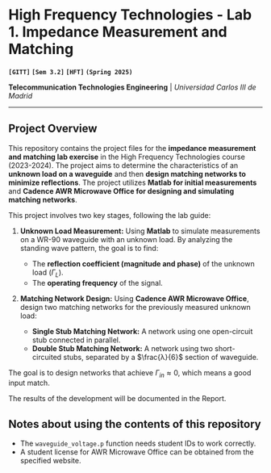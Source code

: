 # High Frequency Technologies - Lab 1. Impedance Measurement and Matching
**`[GITT]` `[Sem 3.2]` `[HFT]` `(Spring 2025)`**

**Telecommunication Technologies Engineering** | *Universidad Carlos III de
Madrid*

---

## Project Overview

This repository contains the project files for the **impedance measurement and
matching lab exercise** in the High Frequency Technologies course (2023-2024).
The project aims to determine the characteristics of an **unknown load on a
waveguide** and then **design matching networks to minimize reflections**. The
project utilizes **Matlab for initial measurements** and **Cadence AWR
Microwave Office for designing and simulating matching networks**.

This project involves two key stages, following the lab guide:

1. **Unknown Load Measurement:** Using **Matlab** to simulate measurements on a
   WR-90 waveguide with an unknown load. By analyzing the standing wave
   pattern, the goal is to find:
    * The **reflection coefficient (magnitude and phase)** of the unknown load
      ($Γ_L$).
    * The **operating frequency** of the signal.

2. **Matching Network Design:** Using **Cadence AWR Microwave Office**, design
   two matching networks for the previously measured unknown load:
    * **Single Stub Matching Network:** A network using one open-circuit stub
      connected in parallel.
    * **Double Stub Matching Network:** A network using two short-circuited
      stubs, separated by a $\frac{λ}{6}$ section of waveguide.

The goal is to design networks that achieve $Γ_{in} ≈ 0$, which means a
good input match.

The results of the development will be documented in the Report.

## Notes about using the contents of this repository

* The `waveguide_voltage.p` function needs student IDs to work correctly.
* A student license for AWR Microwave Office can be obtained from the specified
  website.

